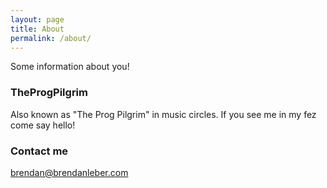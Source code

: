 ```yaml
---
layout: page
title: About
permalink: /about/
---
```


Some information about you!

### TheProgPilgrim

Also known as "The Prog Pilgrim" in music circles.  If you see me in my fez come say hello!

### Contact me

[brendan@brendanleber.com](mailto:brendan@brendanleber.com)

